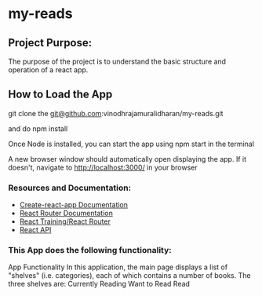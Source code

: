 # my-reads

## Project Purpose:

The purpose of the project is to understand the basic structure and operation of a react app.

## How to Load the App

git clone the git@github.com:vinodhrajamuralidharan/my-reads.git

and do npm install

Once Node is installed, you can start the app using npm start in the terminal

A new browser window should automatically open displaying the app. If it doesn't, navigate to [http://localhost:3000/](http://localhost:3000/) in your browser

### Resources and Documentation:

- [Create-react-app Documentation](https://github.com/facebookincubator/create-react-app)
- [React Router Documentation](http://knowbody.github.io/react-router-docs/)
- [React Training/React Router](https://reacttraining.com/react-router/web/api/BrowserRouter)
- [React API](https://facebook.github.io/react/docs/react-api.html)

### This App does the following functionality:

  App Functionality
  In this application, the main page displays a list of "shelves" (i.e. categories), each of which contains a number of books.   The three shelves are:
    Currently Reading
    Want to Read
    Read
